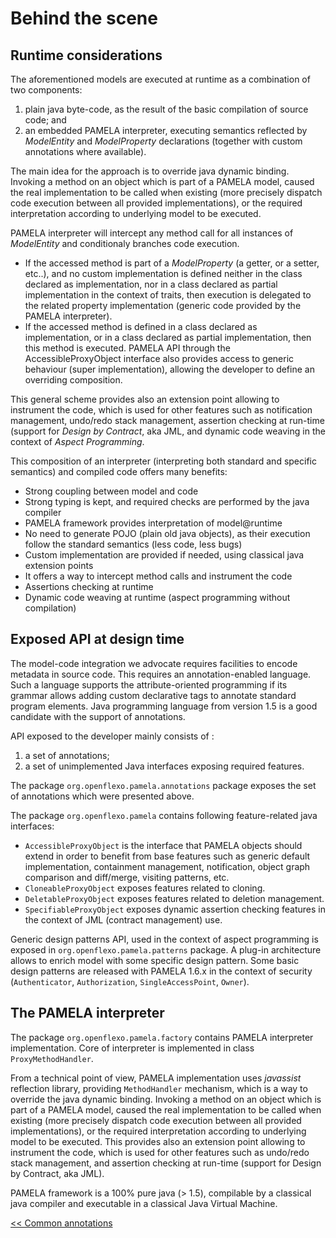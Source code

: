 # Behind the scene

## Runtime considerations

The aforementioned models are executed at runtime as a combination of two components: 

1. plain java byte-code, as the result of the basic compilation of source code; and 
2.	 an embedded PAMELA interpreter, executing semantics reflected by *ModelEntity* and *ModelProperty*  declarations (together with custom annotations where available).

The main idea for the approach is to override java dynamic binding. Invoking a method on an object which is part of a PAMELA model, caused the real implementation to be called when existing (more precisely dispatch code execution between all provided implementations), or the required interpretation according to underlying model to be executed. 
 
PAMELA interpreter will intercept any method call for all instances of *ModelEntity* and conditionaly branches code execution.

- If the accessed method is part of a *ModelProperty* (a getter, or a setter, etc..), and no custom implementation is defined neither in the class declared as implementation, nor in a class declared as partial implementation in the context of traits, then execution is delegated to the related property implementation (generic code provided by the PAMELA interpreter).
- If the accessed method is defined in a class declared as implementation, or in a class declared as partial implementation, then this method is executed. PAMELA API through the AccessibleProxyObject interface also provides access to generic behaviour (super implementation), allowing the developer to define an overriding composition.
 
This general scheme provides also an extension point allowing to instrument the code, which is used for other features such as notification management, undo/redo stack management, assertion checking at run-time (support for *Design by Contract*, aka JML, and dynamic code weaving in the context of *Aspect Programming*.

This composition of an interpreter (interpreting both standard and specific semantics) and compiled code offers many benefits: 

- Strong coupling between model and code
- Strong typing is kept, and required checks are performed by the java compiler
- PAMELA framework provides interpretation of model@runtime
- No need to generate POJO (plain old java objects), as their execution follow the standard semantics (less code, less bugs)
- Custom implementation are provided if needed, using classical java extension points
- It offers a way to intercept method calls and instrument the code
- Assertions checking at runtime
- Dynamic code weaving at runtime (aspect programming without compilation)

## Exposed API at design time

The model-code integration we advocate requires facilities to encode metadata in source code. This requires an annotation-enabled language. Such a language supports the attribute-oriented programming if its grammar allows adding custom declarative tags to annotate standard program elements. Java programming language from version 1.5 is a good candidate with the support of annotations.

API exposed to the developer mainly consists of :

1. a set of annotations;
2. a set of unimplemented Java interfaces exposing required features.

The package `org.openflexo.pamela.annotations` package exposes the set of annotations which were presented above.

The package `org.openflexo.pamela` contains following feature-related java interfaces:

- `AccessibleProxyObject` is the interface that PAMELA objects should extend in order to benefit from base features such as generic default implementation, containment management, notification, object graph comparison and diff/merge, visiting patterns, etc.
- `CloneableProxyObject` exposes features related to cloning.
- `DeletableProxyObject` exposes features related to deletion management.
- `SpecifiableProxyObject` exposes dynamic assertion checking features in the context of JML (contract management) use. 

Generic design patterns API, used in the context of aspect programming is exposed in `org.openflexo.pamela.patterns` package. A plug-in architecture allows to enrich model with some specific design pattern. Some basic design patterns are released with PAMELA 1.6.x in the context of security (`Authenticator`, `Authorization`, `SingleAccessPoint`, `Owner`).

## The PAMELA interpreter

The package `org.openflexo.pamela.factory` contains PAMELA interpreter implementation. Core of interpreter is implemented in class `ProxyMethodHandler`.

From a technical point of view, PAMELA implementation uses *javassist* reflection library, providing `MethodHandler` mechanism, which is a way to override the java dynamic binding. Invoking a method on an object which is part of a PAMELA model, caused the real implementation to be called when existing (more precisely dispatch code execution between all provided implementations), or the required interpretation according to underlying model to be executed. This provides also an extension point allowing to instrument the code, which is used for other features such as undo/redo stack management, and assertion checking at run-time (support for Design by Contract, aka JML).

PAMELA framework is a 100% pure java (> 1.5), compilable by a classical java compiler and executable in a classical Java Virtual Machine.

[<< Common annotations](./annotations.html)

 

    
  
